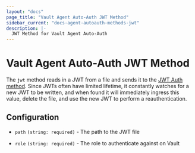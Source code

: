 ```yaml
---
layout: "docs"
page_title: "Vault Agent Auto-Auth JWT Method"
sidebar_current: "docs-agent-autoauth-methods-jwt"
description: |-
  JWT Method for Vault Agent Auto-Auth
---
```


# Vault Agent Auto-Auth JWT Method 

The `jwt` method reads in a JWT from a file and sends it to the [JWT Auth
method](https://www.vaultproject.io/docs/auth/jwt.html). Since JWTs often have
limited lifetime, it constantly watches for a new JWT to be written, and when
found it will immediately ingress this value, delete the file, and use the new
JWT to perform a reauthentication.

## Configuration

- `path` `(string: required)` - The path to the JWT file

- `role` `(string: required)` - The role to authenticate against on Vault
